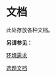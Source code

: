 # 文档

此处存放各种文档。

**另请参见：**

[环境需求](./%E7%8E%AF%E5%A2%83%E9%9C%80%E6%B1%82.md)

[选题文档](./%E9%80%89%E9%A2%98%E6%96%87%E6%A1%A3.md)
